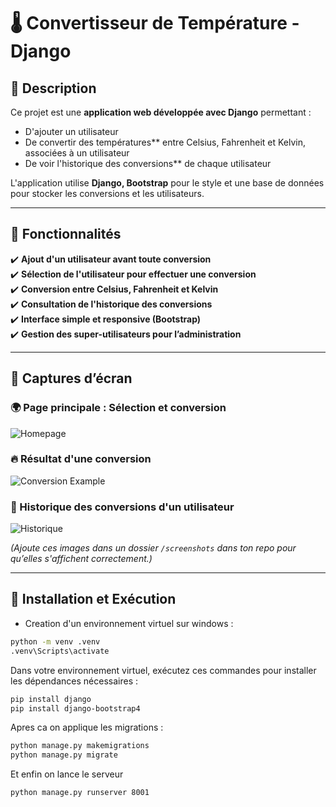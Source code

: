 # 🌡️ Convertisseur de Température - Django

## 📝 Description

Ce projet est une **application web développée avec Django** permettant :
- D'ajouter un utilisateur
- De convertir des températures** entre Celsius, Fahrenheit et Kelvin, associées à un utilisateur
- De voir l'historique des conversions** de chaque utilisateur

L'application utilise **Django, Bootstrap** pour le style et une base de données pour stocker les conversions et les utilisateurs.

---

## 🎯 Fonctionnalités

✔️ **Ajout d'un utilisateur avant toute conversion**  
✔️ **Sélection de l'utilisateur pour effectuer une conversion**  
✔️ **Conversion entre Celsius, Fahrenheit et Kelvin**    
✔️ **Consultation de l'historique des conversions**  
✔️ **Interface simple et responsive (Bootstrap)**  
✔️ **Gestion des super-utilisateurs pour l’administration**  

---

## 📸 Captures d’écran

### 🌍 Page principale : Sélection et conversion
![Homepage](screenshots/homepage.png)

### 🔥 Résultat d'une conversion
![Conversion Example](screenshots/conversion.png)

### 📜 Historique des conversions d'un utilisateur
![Historique](screenshots/historique.png)

*(Ajoute ces images dans un dossier `/screenshots` dans ton repo pour qu’elles s'affichent correctement.)*

---

## 🚀 Installation et Exécution
- Creation d'un environnement virtuel sur windows :
``` sh
python -m venv .venv
.venv\Scripts\activate
```

Dans votre environnement virtuel, exécutez ces commandes pour installer les dépendances nécessaires :

```sh
pip install django
pip install django-bootstrap4
```
Apres ca on applique les migrations :

```sh
python manage.py makemigrations
python manage.py migrate
```
Et enfin on lance le serveur 
```sh
python manage.py runserver 8001





